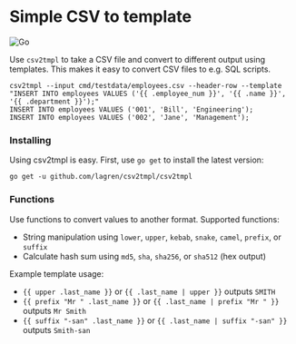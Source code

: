 # Simple CSV to template

![Go](https://github.com/lagren/csv2tmpl/workflows/Go/badge.svg?branch=main)

Use `csv2tmpl` to take a CSV file and convert to different output using templates. This makes it easy to convert CSV files to e.g. SQL scripts.

    csv2tmpl --input cmd/testdata/employees.csv --header-row --template "INSERT INTO employees VALUES ('{{ .employee_num }}', '{{ .name }}', '{{ .department }}');"
    INSERT INTO employees VALUES ('001', 'Bill', 'Engineering');
    INSERT INTO employees VALUES ('002', 'Jane', 'Management');

### Installing

Using csv2tmpl is easy. First, use `go get` to install the latest version:

    go get -u github.com/lagren/csv2tmpl/csv2tmpl

### Functions

Use functions to convert values to another format. Supported functions:

- String manipulation using `lower`, `upper`, `kebab`, `snake`, `camel`, `prefix`, or `suffix`
- Calculate hash sum using `md5`, `sha`, `sha256`, or `sha512` (hex output)

Example template usage:
- `{{ upper .last_name }}` or `{{ .last_name | upper }}` outputs `SMITH`
- `{{ prefix "Mr " .last_name }}` or `{{ .last_name | prefix "Mr " }}` outputs `Mr Smith`
- `{{ suffix "-san" .last_name }}` or `{{ .last_name | suffix "-san" }}` outputs `Smith-san`